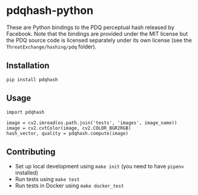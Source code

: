 # pdqhash-python
These are Python bindings to the PDQ perceptual hash released by Facebook. Note that the bindings are provided under the MIT license but the PDQ source code is licensed separately under its own license (see the `ThreatExchange/hashing/pdq` folder).

## Installation

```
pip install pdqhash
```

## Usage

```
import pdqhash

image = cv2.imread(os.path.join('tests', 'images', image_name))
image = cv2.cvtColor(image, cv2.COLOR_BGR2RGB)
hash_vector, quality = pdqhash.compute(image)
```

## Contributing
- Set up local development using `make init` (you need to have `pipenv` installed)
- Run tests using `make test`
- Run tests in Docker using `make docker_test`